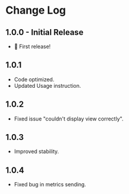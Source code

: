 # Change Log

## 1.0.0 - Initial Release

- 🎉 First release!

## 1.0.1

- Code optimized.
- Updated Usage instruction.

## 1.0.2

- Fixed issue "couldn't display view correctly".

## 1.0.3

- Improved stability.

## 1.0.4

- Fixed bug in metrics sending.